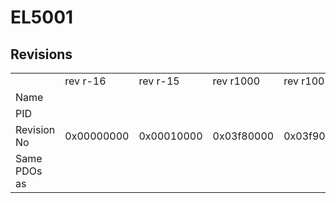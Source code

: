 # EL5001

## Revisions
<table>
<tr>
<td></td>
<td>rev r-16</td>
<td>rev r-15</td>
<td>rev r1000</td>
<td>rev r1001</td>
<td>rev r1002</td>
<td>rev r1003</td>
<td>rev r1004</td>
<td>rev r1005</td>
<td>rev r9979</td>
<td>rev r9980</td>
</tr>
<tr>
<td>Name</td>
<td colspan=10 align="center">EL5001 1Ch. SSI Encoder</td>
</tr>
<tr>
<td>PID</td>
<td colspan=10 align="center">0x13893052</td>
</tr>
<tr>
<td>Revision No</td>
<td>0x00000000</td>
<td>0x00010000</td>
<td>0x03f80000</td>
<td>0x03f90000</td>
<td>0x03fa0000</td>
<td>0x03fb0000</td>
<td>0x03fc0000</td>
<td>0x03fd0000</td>
<td>0x270b0000</td>
<td>0x270c0000</td>
</tr>
<tr>
<td>Same PDOs as</td>
<td colspan=10 align="center"></td>
</tr>
</table>
